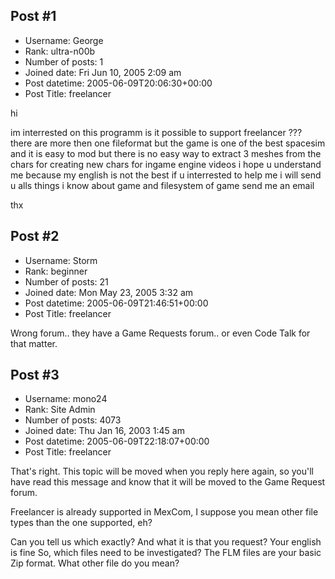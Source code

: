 ## Post #1
- Username: George
- Rank: ultra-n00b
- Number of posts: 1
- Joined date: Fri Jun 10, 2005 2:09 am
- Post datetime: 2005-06-09T20:06:30+00:00
- Post Title: freelancer

hi

im interrested on this programm is it possible to support freelancer ???
there are more then one fileformat but the game is one of the best spacesim
and it is easy to mod but there is no easy way to extract 3 meshes from the chars for creating new chars for ingame engine videos
i hope u understand me because my english is not the best 
if u interrested to help me i will send u alls things i know about game and filesystem of game
send me an email

thx
## Post #2
- Username: Storm
- Rank: beginner
- Number of posts: 21
- Joined date: Mon May 23, 2005 3:32 am
- Post datetime: 2005-06-09T21:46:51+00:00
- Post Title: freelancer

Wrong forum.. they have a Game Requests forum.. or even Code Talk for that matter.
## Post #3
- Username: mono24
- Rank: Site Admin
- Number of posts: 4073
- Joined date: Thu Jan 16, 2003 1:45 am
- Post datetime: 2005-06-09T22:18:07+00:00
- Post Title: freelancer

That's right. This topic will be moved when you reply here again, so you'll have read this message and know that it will be moved to the Game Request forum. 

Freelancer is already supported in MexCom, I suppose you mean other file types than the one supported, eh?  

Can you tell us which exactly? And what it is that you request? Your english is fine  So, which files need to be investigated? The FLM files are your basic Zip format. What other file do you mean?
